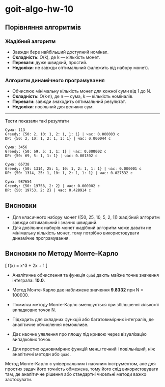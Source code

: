 # goit-algo-hw-10

## Порівняння алгоритмів

### Жадібний алгоритм
- Завжди бере найбільший доступний номінал.  
- **Складність**: O(k), де k — кількість монет.  
- **Переваги**: дуже швидкий, простий.
- **Недоліки**: не завжди оптимальний (залежить від набору монет).

### Алгоритм динамічного програмування
- Обчислює мінімальну кількість монет для кожної суми від 1 до N.  
- **Складність**: O(k·n), де n — сума, k — кількість номіналів.  
- **Переваги**: завжди знаходить оптимальний результат.  
- **Недоліки**: повільний для великих сум.

---

Тести показали такі резултати

```
Сума: 113
Greedy: {50: 2, 10: 1, 2: 1, 1: 1} | час: 0.000003 c
DP: {50: 2, 10: 1, 2: 1, 1: 1} | час: 0.000044 c

Сума: 3456
Greedy: {50: 69, 5: 1, 1: 1} | час: 0.000002 c
DP: {50: 69, 5: 1, 1: 1} | час: 0.001302 c

Сума: 65738
Greedy: {50: 1314, 25: 1, 10: 1, 2: 1, 1: 1} | час: 0.000001 c
DP: {50: 1314, 25: 1, 10: 1, 2: 1, 1: 1} | час: 0.027532 c

Сума: 987654
Greedy: {50: 19753, 2: 2} | час: 0.000002 c
DP: {50: 19753, 2: 2} | час: 0.428914 c

```

## Висновки

- Для класичного набору монет ([50, 25, 10, 5, 2, 1]) жадібний алгоритм завжди оптимальний і значно швидший.  
- Для довільних наборів монет жадібний алгоритм може давати не мінімальну кількість монет, тому потрібно використовувати динамічне програмування.


## Висновки по Методу Монте-Карло

\[
f(x) = x^3 + 2x + 1
\]

- Аналітичне обчислення та функція `quad` дають майже точне значення інтеграла: **10.0**.  
- Метод Монте-Карло дає наближене значення **9.8332** при N = 100000.  
- Помилка методу Монте-Карло зменшується при збільшенні кількості випадкових точок N.

- Підходить для складних функцій або багатовимірних інтегралів, де аналітичне обчислення неможливе.  
- Дає наочне уявлення про площу під кривою через візуалізацію випадкових точок.
- Для простих одновимірних функцій менш точний і повільніший, ніж аналітичні методи або `quad`.  

Метод Монте-Карло є універсальним і наочним інструментом, але для простих задач його точність обмежена, тому його слід використовувати там, де аналітичне рішення або стандартні чисельні методи важко застосувати.
